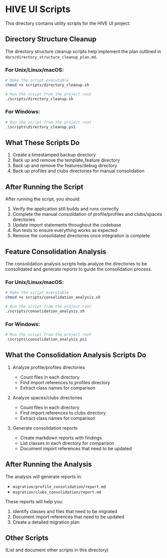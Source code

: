 # HIVE UI Scripts

This directory contains utility scripts for the HIVE UI project.

## Directory Structure Cleanup

The directory structure cleanup scripts help implement the plan outlined in `docs/directory_structure_cleanup_plan.md`.

### For Unix/Linux/macOS:

```bash
# Make the script executable
chmod +x scripts/directory_cleanup.sh

# Run the script from the project root
./scripts/directory_cleanup.sh
```

### For Windows:

```powershell
# Run the script from the project root
.\scripts\directory_cleanup.ps1
```

## What These Scripts Do

1. Create a timestamped backup directory
2. Back up and remove the template_feature directory
3. Back up and remove the features/debug directory
4. Back up profiles and clubs directories for manual consolidation

## After Running the Script

After running the script, you should:

1. Verify the application still builds and runs correctly
2. Complete the manual consolidation of profile/profiles and clubs/spaces directories
3. Update import statements throughout the codebase
4. Run tests to ensure everything works as expected
5. Remove the consolidated directories once integration is complete

## Feature Consolidation Analysis

The consolidation analysis scripts help analyze the directories to be consolidated and generate reports to guide the consolidation process.

### For Unix/Linux/macOS:

```bash
# Make the script executable
chmod +x scripts/consolidation_analysis.sh

# Run the script from the project root
./scripts/consolidation_analysis.sh
```

### For Windows:

```powershell
# Run the script from the project root
.\scripts\consolidation_analysis.ps1
```

## What the Consolidation Analysis Scripts Do

1. Analyze profile/profiles directories
   - Count files in each directory
   - Find import references to profiles directory
   - Extract class names for comparison

2. Analyze spaces/clubs directories
   - Count files in each directory
   - Find import references to clubs directory
   - Extract class names for comparison

3. Generate consolidation reports
   - Create markdown reports with findings
   - List classes in each directory for comparison
   - Document import references that need to be updated

## After Running the Analysis

The analysis will generate reports in:
- `migration/profile_consolidation/report.md`
- `migration/clubs_consolidation/report.md`

These reports will help you:
1. Identify classes and files that need to be migrated
2. Document import references that need to be updated
3. Create a detailed migration plan

## Other Scripts

(List and document other scripts in this directory) 